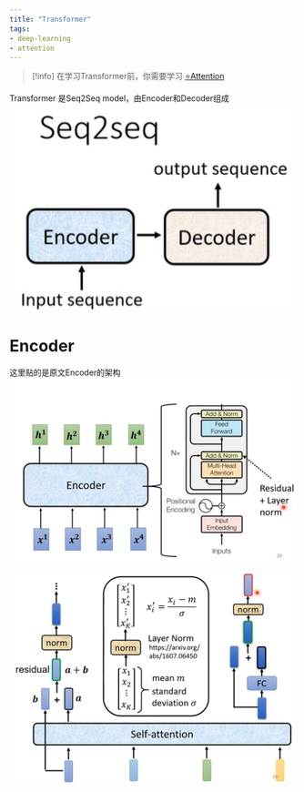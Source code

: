 ```yaml
---
title: "Transformer"
tags:
- deep-learning
- attention
---
```


> [!info] 
> 在学习Transformer前，你需要学习 [⭐Attention](Deep%20Learning%20And%20Machine%20Learning/Deep%20Learning%20Block/⭐Attention.md)



Transformer 是Seq2Seq model，由Encoder和Decoder组成
![300](Deep%20Learning%20And%20Machine%20Learning/Deep%20Learning%20Block/attachments/Pasted%20image%2020230316160103.png)

# Encoder
这里贴的是原文Encoder的架构
![Pasted image 20230316162635](Deep%20Learning%20And%20Machine%20Learning/Deep%20Learning%20Block/attachments/Pasted%20image%2020230316162635.png)

![Pasted image 20230316162642](Deep%20Learning%20And%20Machine%20Learning/Deep%20Learning%20Block/attachments/Pasted%20image%2020230316162642.png)